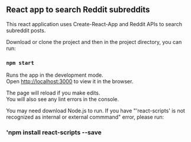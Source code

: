 ## React app to search Reddit subreddits

This react application uses Create-React-App and Reddit APIs to search subreddit posts. 


Download or clone the project and then in the project directory, you can run:

### `npm start`

Runs the app in the development mode.<br>
Open [http://localhost:3000](http://localhost:3000) to view it in the browser.

The page will reload if you make edits.<br>
You will also see any lint errors in the console.

You may need download Node.js to run. If you have "'react-scripts' is not recognized as internal or external commmand" error, please run:

### 'npm install react-scripts --save

